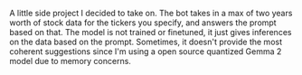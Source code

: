 A little side project I decided to take on. The bot takes in a max of two years worth of stock data for the tickers you specify, and answers the prompt based on that.
The model is not trained or finetuned, it just gives inferences on the data based on the prompt. Sometimes, it doesn't provide the most coherent suggestions since I'm using a
open source quantized Gemma 2 model due to memory concerns. 

